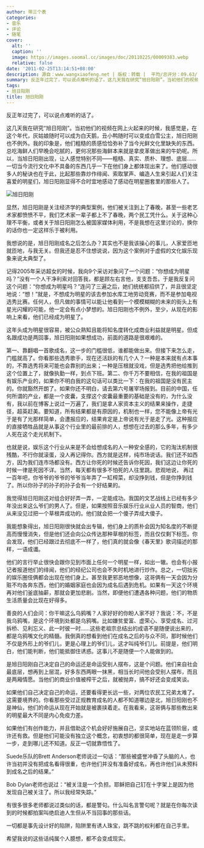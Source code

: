 ```yaml
---
author: 带三个表
categories:
- 音乐
- 评论
- 随笔
cover:
  alt: ''
  caption: ''
  image: https://images.soomal.cc/images/doc/20110225/00009383.webp
  relative: false
date: '2011-02-25T13:14:51+08:00'
description: 源自：www.wangxiaofeng.net | 版权：转载 |  平均/总评分：09.63/77
summary: 反正年过完了，可以说点难听的话了。这几天我在研究“旭日阳刚”。当初他们的视频在网上火起来的时候，我感觉是，在这个年代，灰姑娘随时可以成为白天鹅，丑小鸭随时可以变成白雪公主，旭日阳刚也不例外。我的印象是，他们粗糙的质感恰恰弥补了当今光鲜文化里缺失的东西。总吃海鲜人们早晚会吃腻的
tags:
- 旭日阳刚
title: 旭日阳刚
---
```


反正年过完了，可以说点难听的话了。



这几天我在研究“旭日阳刚”。当初他们的视频在网上火起来的时候，我感觉是，在这个年代，灰姑娘随时可以成为白天鹅，丑小鸭随时可以变成白雪公主，旭日阳刚也不例外。我的印象是，他们粗糙的质感恰恰弥补了当今光鲜文化里缺失的东西。总吃海鲜人们早晚会吃腻的，更何况那些海鲜本来就是拿皮革做出来的牛奶呢。所以，当旭日阳刚出现，让人感觉特别不同――粗糙、真实、质朴、理想、底层……一切当今流行文化中不具备的东西几乎一下在他们身上都体现出来了。他们感动很多人的秘诀也在于此，比起那些靠炒作绯闻、索取掌声、编造人生来引起人们关注喜爱的明星们，旭日阳刚显得不合时宜地感动了感动在明星圈套里的那些人了。



![旭日阳刚](https://images.soomal.cc/images/doc/20110225/00009383.webp)



显然，旭日阳刚是关注经济学的典型案例，他们被关注到上了春晚，甚至一些老艺术家都愤愤不平，我们艺术家一辈子都上不了春晚，两个民工凭什么。关于这种心理不平衡，或者关于旭日阳刚怎么被国家媒体利用，不是我想在这里讨论的，换你的话你也一定这样乐于被利用。



我想说的是，旭日阳刚成名之后怎么办？其实也不是我该操心的事儿，人家爱匝地就匝地，与我无关。但我还是忍不住想说说，因为这个案例对于虚假的文化娱乐现象来说太典型了。



记得2005年采访超女的时候，我向9个采访对象问了一个问题：“你想成为明星吗？”没有一个人干净利索对回答我，都是顾左右言他，支支吾吾。于是我反复问这个问题：“你想成为明星吗？”连问了三遍之后，她们统统都招供了，并且很坚定地说：“想！”就是，不想成为明星的该去参加水库工地劳动竞赛，而不是参加电视选秀比赛。任何人，但凡做的事情可以能让他看到一个模模糊糊的未来的街头上有星光闪耀的可能，他一定会有点小梦想的。旭日阳刚也不例外，至少，从现在的影响上来看，他们已经成为明星了。



这年头成为明星很容易，被公众熟知且能将知名度转化成商业利益就是明星。但成名跟成功是两回事，旭日阳刚如果想成功，前面的道路是很艰难的。



第一、靠翻唱一首歌成名，这一步的门槛很低，谁都能做出来。但接下来怎么走，门槛就高了。你看那些选秀歌手，现在还活跃的有几个人？一种是本来就有点本事的，不靠选秀将来可能也会靠别的出来；一种是压根就没戏，但是选秀把他给推到这个位置上了，就像执勤一样，到点下班。第二、你千万不要相信，在我的祖国是有娱乐产业的，如果你不明白我的这句话可以类比一下：在我的祖国是没有民主的。你就豁然开朗了。如果你还不明白，请去第六号屠宰场报到。目前的中国，任何所谓的产业，都是一个皮囊，支撑这个皮囊最重要的基础是没有的，为什么没有，我以前在博客上说过一万遍了，我们是拿人家资本主义的结果来操作，走捷径，超英赶美。要知道，所有结果都是有原因的，机制也一样，您不能像上帝有光于是有了光那样简单，会遭报应的，结果肯定是上帝说有光于是走了光。这种报应的直接牺牲品就是从事这个行业里的最前排的人，想想在过去的那么多年，有多少人死在这个走光机制下。



也就是说，娱乐这个行业从来是不会给想成名的人一种安全感的，它的淘汰机制很残酷，不行你就滚蛋，没人再记得你。西方就是这样，纯市场说话。我们还不如西方，因为我们连市场都没有。西方让你死的时候还告诉你死因，我们这边让你死的时候一律是死因不详。当然，每天都有很多不怕死的人往里跳。悲观地说， 再过一百年吧，你爷爷的爷爷的爷爷当年弄了一缸榨菜，却没挣到钱，但是你挣到钱了。所以你孙子的孙子的孙子会有一个好结果的。



我觉得旭日阳刚这对组合好好弄一弄，一定能成功。我国的文艺战线上已经有多少年没出来这么爷们的男人了。但是，如果按照音乐娱乐行业从业人员的智商，他们从来没见过把一个草根弄成功的。他们就会把一个傻子弄成大傻子。



我能想象得出，旭日阳刚很快就会出专辑，他们身上的质朴会因为知名度的不断提高而慢慢消失，但是他们还会向公众传达那种草根的标签，而且仅仅剩下标签。你会发现，他们已经跟过去彻底不一样了，他们真的就会像《春天里》歌词描述的那样，一语成谶。



他们的言行举止很快会跟你见到市面上任何一个明星一样，如出一辙。也会有小报记者报道他们的绯闻，他们的经纪公司也会不失时机地进行炒作。总之，一切拙劣的娱乐圈伎俩都会出现在他们身上。甚至我更邪恶地想像，这哥俩有一天会因为分赃不均各奔东西，他们的婚姻家庭也会因为成名后遇到危机。如果有一天这个环境再对他们釜底抽薪，那就会更加悲剧。当然，即便他们遭遇各种问题，他们的物质生活质量会比现在好得多。



善良的人们会问：你干嘛这么乌鸦嘴？人家好好的你盼人家不好？我说：不，不是我乌鸦嘴，是这个环境到处都是乌鸦嘴。比如嫌贫爱富、虚荣心、享受成名、过河拆桥、见利忘义、此一时彼一时……这些老祖宗总结出的成语不是随便说出来的，都是乌鸦嘴文化的精髓。我倒真的想看到他们在成名之后的与众不同，那时候他们不仅是外形上的爷们儿，更是心理上的爷们儿，这才叫纯爷们儿。前提是，他们明白，他们能判断，他们能抵御住诱惑。这事儿不是随便一个人能做到的。



是旭日阳刚自己决定自己的命运还是命运受别人摆布，这是个问题。他们来自社会最底层，想再到上层混，好多东西两眼一抹黑，相当长时间他会受别人摆布，而且是两厢情愿。当他们的商业价值被榨干之后，就被抛弃，搞不好还会变成笑谈。



如果他们自己决定自己的命运，还要看得更长远一些，对两位农民工兄弟太难了。这需要境界的。你看那些受过正规教育成名的人都不知道哪边是北，旭日阳刚也不是神仙，他们的命运从现在开始就是被裹挟着走。在我看来，这哥俩与那些教出来的明星最大不同是内心免疫力差。



如果他们有创作能力，并且借助这个机会好好施展自己，坚实地站在蓝领阶层，或许还有救。但是他们可能没有独立这个概念，初衷想的都很简单，现在是走一步算一步，走到哪儿还不知道。反正一切就靠悟性了。



Suede乐队的Brett Anderson老师说过一句话：“那些被盛誉冲昏了头脑的人，也许当初并没有把成名看得很重，也许他们并没有准备好成名，再也许他们从未预料到成名之后的结果。”



Bob Dylan老师也说过：“被关注是一个负担。耶稣把自己钉在十字架上是因为他发现自己被关注了。所以我经常失踪。”



有很多很多老师都说过类似的话，都是警句。什么叫名言警句呢？就是在你每次读到的时候都拍案叫绝启迪人生但从不当回事的那些话。



一切都是事先设计好的陷阱，陷阱里有诱人珠宝，跳不跳的权利都在自己手里。



希望我说的这些话纯属个人臆想，都不会变成现实。